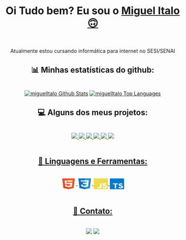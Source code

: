 <div>
  <h1 align="center">
    Oi Tudo bem? Eu sou o 
    <a href="https://www.linkedin.com/in/miguel-italo-1136b7243/" target="_blank">Miguel Italo 🙃</a>
  </h1><br>
  <div align="center">
    <p>Atualmente estou cursando informática para internet no SESI/SENAI</p>
  </div>
</div>


<div align="center">
  <h2>📊 Minhas estatísticas do github:</h2><br>
    <a href="https://github.com/miguelItalo/miguelItalo.git"><img alt="miguelItalo Github Stats" height="180em" width="410em" src="https://github-readme-stats.vercel.app/api?username=miguelItalo&show_icons=true&count_private=true&theme=merko&hide_border=true" /></a>
    <a href="https://github.com/miguelItalo/miguelItalo.git"><img alt="miguelItalo Top Languages" height="180em" width="410em" src="https://github-readme-stats.vercel.app/api/top-langs/?username=miguelItalo&langs_count=8&count_private=true&layout=compact&theme=merko&hide_border=true&" /></a>
</div>


<div align="center">
  <h2>💻 Alguns dos meus projetos:</h2><br>
  <a href="https://github.com/miguelItalo/js-developer-portfolio"><img src="https://github-readme-stats.vercel.app/api/pin/?username=miguelItalo&repo=js-developer-portfolio&theme=merko&hide_border=true" />
  <a href="https://github.com/miguelItalo/js-developer-pokedex"><img src="https://github-readme-stats.vercel.app/api/pin/?username=miguelItalo&repo=js-developer-pokedex&theme=merko&hide_border=true" />
  <a href="https://github.com/miguelItalo/desafio01-ts"><img src="https://github-readme-stats.vercel.app/api/pin/?username=miguelItalo&repo=desafio01-ts&theme=merko&hide_border=true" />
  <a href="https://github.com/miguelItalo/desafio02-ts"><img src="https://github-readme-stats.vercel.app/api/pin/?username=miguelItalo&repo=desafio02-ts&theme=merko&hide_border=true" />
  <a href="https://github.com/miguelItalo/Netflix-clone"><img src="https://github-readme-stats.vercel.app/api/pin/?username=miguelItalo&repo=Netflix-clone&theme=merko&hide_border=true" />
  <a href="https://github.com/miguelItalo/nlw-10-copa"><img src="https://github-readme-stats.vercel.app/api/pin/?username=miguelItalo&repo=nlw-10-copa&theme=merko&hide_border=true" />
</div>
 
    
<div align="center" valign="top"><br>
  <h2>🚀 Linguagens e Ferramentas:</h2><br>
  <img align="center" alt="HTML" height="30" width="40" src="https://raw.githubusercontent.com/devicons/devicon/master/icons/html5/html5-original.svg">
  <img align="center" alt="CSS" height="30" width="40" src="https://raw.githubusercontent.com/devicons/devicon/master/icons/css3/css3-original.svg">
  <img align="center" alt="Js" height="30" width="40" src="https://raw.githubusercontent.com/devicons/devicon/master/icons/javascript/javascript-plain.svg">
  <img align="center" alt="Ts" height="30" width="40" src="https://raw.githubusercontent.com/devicons/devicon/master/icons/typescript/typescript-plain.svg">
<!--   <img align="center" alt="nodejs" height="30" width="40" src="https://cdn.worldvectorlogo.com/logos/nodejs-icon.svg"> -->
<!--   <img align="center" alt="git" height="30" width="40" src="https://raw.githubusercontent.com/devicons/devicon/master/icons/git/git-original.svg"> -->
<!--   <img align="center" alt="github" height="35" width="35" src="/assets/GitHub.png"> -->
</div><br>

    
<div align="center">
  <h2>📧 Contato:</h2><br>
  <a href="https://www.linkedin.com/in/miguel-italo-1136b7243/" target="_blank"><img src="https://img.shields.io/badge/-LinkedIn-%230077B5?style=for-the-badge&logo=linkedin&logoColor=white" target="_blank"></a> 
  <a href="mailto:miguelitaloc@gmail.com"><img src="https://img.shields.io/badge/-Gmail-%23333?style=for-the-badge&logo=gmail&logoColor=red" target="_blank"></a>
</div>

